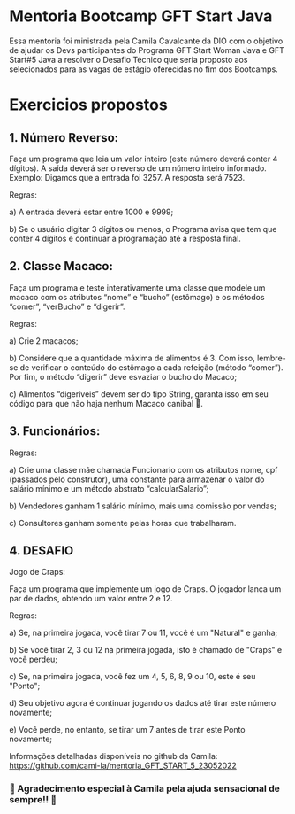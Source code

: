 # Mentoria Bootcamp GFT Start Java
  Essa mentoria foi ministrada pela Camila Cavalcante da DIO com o objetivo de ajudar os Devs participantes do Programa GFT Start Woman Java e GFT Start#5 Java a resolver o Desafio Técnico que seria proposto aos selecionados para as vagas de estágio oferecidas no fim dos Bootcamps.

# Exercicios propostos
## 1. Número Reverso:
Faça um programa que leia um valor inteiro (este número deverá conter 4 dígitos). A saída deverá ser o reverso de um número inteiro informado.
Exemplo: Digamos que a entrada foi 3257. A resposta será 7523.


Regras:

a) A entrada deverá estar entre 1000 e 9999;

b) Se o usuário digitar 3 dígitos ou menos, o Programa avisa que tem que conter 4 dígitos e continuar a programação até a resposta final.

## 2. Classe Macaco:
Faça um programa e teste interativamente uma classe que modele um macaco com os atributos “nome” e “bucho” (estômago) e os métodos “comer”, “verBucho” e “digerir”.

Regras:

a) Crie 2 macacos;

b) Considere que a quantidade máxima de alimentos é 3. Com isso, lembre-se de verificar o conteúdo do estômago a cada refeição (método “comer”). Por fim, o método “digerir” deve esvaziar o bucho do Macaco;

c) Alimentos “digeríveis” devem ser do tipo String, garanta isso em seu código para que não haja nenhum Macaco canibal 🙈.

## 3. Funcionários:

Regras:

a) Crie uma classe mãe chamada Funcionario com os atributos nome, cpf (passados pelo construtor), uma constante para armazenar o valor do salário mínimo e um método abstrato “calcularSalario”;

b) Vendedores ganham 1 salário mínimo, mais uma comissão por vendas;

c) Consultores ganham somente pelas horas que trabalharam.

## 4. DESAFIO
Jogo de Craps:

Faça um programa que implemente um jogo de Craps. O jogador lança um par de dados, obtendo um valor entre 2 e 12.

Regras:

a) Se, na primeira jogada, você tirar 7 ou 11, você é um "Natural" e ganha;

b) Se você tirar 2, 3 ou 12 na primeira jogada, isto é chamado de "Craps" e você perdeu;

c) Se, na primeira jogada, você fez um 4, 5, 6, 8, 9 ou 10, este é seu "Ponto";

d) Seu objetivo agora é continuar jogando os dados até tirar este número novamente;

e) Você perde, no entanto, se tirar um 7 antes de tirar este Ponto novamente;


Informações detalhadas disponíveis no github da Camila: https://github.com/cami-la/mentoria_GFT_START_5_23052022

### :sparkling_heart: Agradecimento especial à Camila pela ajuda sensacional de sempre!! :sparkling_heart:

